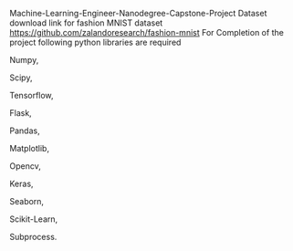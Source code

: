  Machine-Learning-Engineer-Nanodegree-Capstone-Project
 Dataset download link for fashion MNIST dataset
  https://github.com/zalandoresearch/fashion-mnist
 For Completion of the project following python libraries are required</h2>

 Numpy,
 
 Scipy,

 Tensorflow,
 
 Flask,
 
 Pandas,
 
 Matplotlib,
 
 Opencv,
 
 Keras,
 
 Seaborn,
 
 Scikit-Learn,
 
 Subprocess.
  
